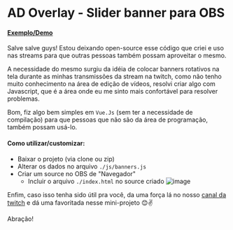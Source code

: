 # AD Overlay - Slider banner para OBS

#### [Exemplo/Demo](#)

Salve salve guys! Estou deixando open-source esse código que criei e uso nas streams para que outras pessoas também possam aproveitar o mesmo.

A necessidade do mesmo surgiu da idéia de colocar banners rotativos na tela durante as minhas transmissões da stream na twitch, como não tenho muito conhecimento na área de edição de vídeos, resolvi criar algo com Javascript, que é a área onde eu me sinto mais confortável para resolver problemas.

Bom, fiz algo bem simples em `Vue.Js` (sem ter a necessidade de compilação) para que pessoas que não são da área de programação, também possam usá-lo.

#### Como utilizar/customizar:

- Baixar o projeto (via clone ou zip)
- Alterar os dados no arquivo `./js/banners.js`
- Criar um source no OBS de "Navegador"
  - Incluir o arquivo `./index.html` no source criado
![image](https://user-images.githubusercontent.com/17995646/123529737-acc08200-d6c9-11eb-87a4-7e00c48eb5fe.png)

Enfim, caso isso tenha sido útil pra você, da uma força lá no nosso [canal da twitch](https://twitch.tv/nipw) e dá uma favoritada nesse mini-projeto 😊✌

Abração!